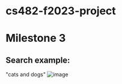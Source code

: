 # cs482-f2023-project
# Milestone 3
## Search example:
"cats and dogs"
![image](https://github.com/gabrielpnjit/cs482-f2023-project/assets/90277223/5740442e-3b48-4ff0-b595-44c3d06c99d7)
